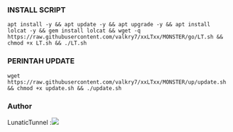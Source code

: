 

### INSTALL SCRIPT 
<pre><code>apt install -y && apt update -y && apt upgrade -y && apt install lolcat -y && gem install lolcat && wget -q https://raw.githubusercontent.com/valkry7/xxLTxx/MONSTER/go/LT.sh && chmod +x LT.sh && ./LT.sh
</code></pre>

### PERINTAH UPDATE 
<pre><code>wget https://raw.githubusercontent.com/valkry7/xxLTxx/MONSTER/up/update.sh && chmod +x update.sh && ./update.sh</code></pre>

### Author
LunaticTunnel :<a href="https://t.me/LunaticTunnel" target=”_blank”><img src="https://img.shields.io/static/v1?style=for-the-badge&logo=Telegram&label=Telegram&message=Click%20Here&color=blue"></a><br>
